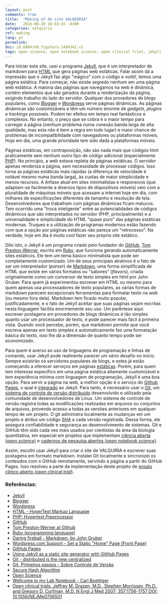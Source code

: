 ```yaml
---
layout: post
comments: true
title:  "Making of do site VALQUIRIA"
date:   2016-06-20 16:03:45 -0300
categories: valquiria
ref: making
lang: pt
permalink:
doi: 10.6084/m9.figshare.3494342.v1
tags: open science, open notebook science, open clinical trial, jekyll, markdown, static site, git, github
---
```


Para iniciar este site, usei o programa [Jekyll][jkyll], que é um interpretador de markdown para [HTML][html] que gera páginas web estáticas. Falar assim dá a impressão que o Jekyll faz algo "mágico" com o código e _voilà!_, temos uma página estática. Para começar, não existe segredo nenhum em uma página web estática. A maioria das páginas que navegamos na web é dinâmica, contém elementos que são gerados durante a renderização da página, exigindo trabalho do lado do servidor. Qualquer dos provedores de blogs populares, como [Blogger][blggr] e [Wordpress][wrdprss] serve páginas dinâmicas. As páginas dinâmicas são customizáveis e têm um número enorme de _gadgets_, _plugins_ e _hackings_ possíveis. Podem ter efeitos em tempo real fantásticos e complexos. No entanto, o preço que se cobra é o maior tempo para carregar a página (nenhum problema numa conexão banda larga de alta qualidade, mas esta não é bem a regra em todo lugar) e maior chance de problemas de incompatibilidade com navegadores ou plataformas móveis. Hoje em dia, uma grande prioridade tem sido dada a plataformas móveis.

Páginas estáticas, em contraposição, não são nada mais que códigos html praticamente sem nenhum outro tipo de código adicional (especialmente [PHP][php]). No princípio, a web estava repleta de páginas estáticas. O servidor apenas renderiza a página, sem necessidade de processar códigos. Isso torna as páginas estáticas mais rápidas (a diferença de velocidade é notável mesmo numa banda larga), às custas de maior simplicidade e menos recursos. A ênfase atual em sites minimalistas e responsivos (que adaptam-se facilmente a diversos tipos de dispositivos móveis) veio com a pluralidade de máquinas móveis que acessam a internet hoje em dia, com milhares de especificações diferentes de tamanho e resolução de tela. Desenvolvedores que trabalham com páginas dinâmicas ficam malucos. Tem ocorrido uma "troca inteligente" entre as potencialidades de códigos dinâmicos que são interpretados no servidor (PHP, principalmente) e a universalidade e simplicidade do HTML "quase puro" das páginas estáticas modernas. Truques e a utilização de programas modernos estão fazendo com que a opção por páginas estáticas não pareça um "retrocesso". Na verdade, hoje em dia é muito _cool_ fazer seu próprio site estático.

Dito isto, o Jekyll é um programa criado pelo fundador do [GitHub][gthb], [Tom Preston-Werner][tpw], escrito em [Ruby][rby], que funciona gerando automaticamente sites estáticos. Ele tem um tema básico minimalista que pode ser completamente customizado. Um de seus principais atrativos é o fato de ser um interpretador (_parser_) de [Markdown][mrkdwn], uma forma simplificada de HTML que existe em vários formatos ou "sabores" (_flavors_), criada originalmente como um conversor de texto simples em html por John Gruber. Para quem já experimentou escrever em HTML ou mesmo para quem apenas usa processadores de texto populares, as várias formas de markdown parecem excepcionais ferramentas para formatar texto na web (ou mesmo fora dela). Markdown tem ficado muito popular, justificadamente, e o fato de Jekyll aceitar que suas páginas sejam escritas nesta linguagem facilita enormemente seu uso. Um parêntese aqui: escrever postagens em provedores de blogs dinâmicos é tão simples quanto usar um processador de texto, e pode parecer mais fácil á primeira vista. Quando você percebe, porém, que markdown permite que você escreva apenas em texto simples e automaticamente faz uma formatação básica do texto, isso lhe dá a dimensão de quanto tempo pode ser economizado.

Para quem é averso ao uso de linguagens de programação e linhas de comando, usar Jekyll pode realmente parecer um sério desafio no início. Sempre existirão os servidores populares de blogs, e estes já estão começando a oferecer serviços em páginas [estáticas][sttc]. Porém, para quem tem interesse específico em uma página estática altamente customizável e tem experiência mínima com linguagem de programação, Jekyll é uma boa opção. Para servir a página na web, a melhor opção é o serviço do [Github Pages][gthb-pgs], o qual é [integrado][jkyll-gthb-pgs] ao Jekyll. Para tanto, é necessário usar o [Git][gt], um [sistema de controle de versão distribuído][dcvs] desenvolvido e utilizado pela comunidade de desenvolvedores de Linux. Um sistema de controle de versão registra todas as modificações realizadas em arquivos ou conjuntos de arquivos, provendo acesso a todas as versões anteriores em qualquer tempo de um projeto. O git administra localmente as mudanças em um projeto e atribui um código [SHA][sh] a cada versão registrada. Dessa forma, ele assegura confiabilidade e segurança ao desenvolvimento de sistemas. Git e GitHub têm sido cada vez mais usados por cientistas da área da biologia quantitativa, em especial em projetos que implementam [ciência aberta (_open science_)][opn-scnc] e [cadernos de pesquisa abertos (_open notebook science_)][opn-ntbk-scnc].

Assim, escolhi usar Jekyll para criar o site de VALQUIRIA e escrever suas postagens em formato markdown. Instalei Git localmente e sincronizei os conteúdos com o GitHub remotamente, servindo a página a partir do GitHub Pages. Isso resolveu a parte da implementação deste projeto de [ensaio clínico aberto (_open clinical trial_)][opn-clncl-trl].


### Referências:

- [Jekyll][jkyll]
- [Blogger][blggr]
- [Wordpress][wrdprss]
- [HTML - HyperText Markup Language][html]
- [PHP: Hypertext Preprocessor][php]
- [GitHub][gthb]
- [Tom Preston-Werner at Github][tpw]
- [Ruby (programming language)][rby]
- [Daring fireball - Markdown, by John Gruber][mrkdwn]
- [Wordpress.com Support - Set a Static "Home" Page (Front Page)][sttc]
- [GitHub Pages][gthb-pgs]
- [Using Jekyll as a static site generator with GitHub Pages][jkyll-gthb-pgs]
- [Git - distributed is the new centralized][gt]
- [Git, Primeiros passos - Sobre Controle de Versão][dcvs]
- [Secure Hash Algorithm][sh]
- [Open Science][opn-scnc]
- [Wellcome to my Lab Notebook - Carl Boettiger][opn-ntbk-scnc]
- [Open clinical trials. Jeffrey M. Drazen, M.D., Stephen Morrissey, Ph.D., and Gregory D. Curfman, M.D. N Engl J Med 2007; 357:1756-1757 DOI: 10.1056/NEJMe0706501][opn-clncl-trl]

[jkyll]: https://jekyllrb.com
[blggr]: https://www.blogger.com
[wrdprss]: https://wordpress.com
[php]: https://pt.wikipedia.org/wiki/PHP
[html]: https://pt.wikipedia.org/wiki/HTML
[gthb]: https://github.com/
[tpw]: https://github.com/mojombo
[rby]: https://en.wikipedia.org/wiki/Ruby_(programming_language)
[mrkdwn]: https://daringfireball.net/projects/markdown/
[sttc]: https://en.support.wordpress.com/pages/front-page/
[gthb-pgs]: https://pages.github.com/
[jkyll-gthb-pgs]:https://help.github.com/articles/using-jekyll-as-a-static-site-generator-with-github-pages/
[gt]: https://git-scm.com/
[dcvs]: https://git-scm.com/book/pt-br/v1/Primeiros-passos-Sobre-Controle-de-Vers%C3%A3o
[sh]: https://en.wikipedia.org/wiki/Secure_Hash_Algorithm
[opn-scnc]: https://en.wikipedia.org/wiki/Open_science
[opn-ntbk-scnc]: http://www.carlboettiger.info/2010/11/08/welcome-to-my-lab-notebook.html
[opn-clncl-trl]: http://dx.doi.org/10.1056/NEJMe0706501
